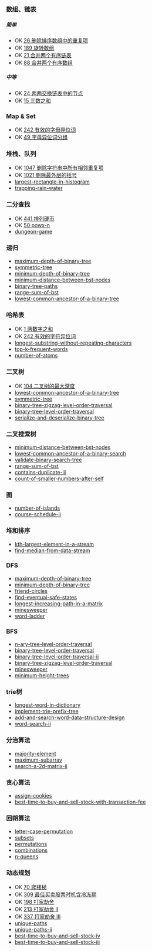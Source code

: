 ### 数组、链表
##### 简单
 + OK [26 删除排序数组中的重复项](https://leetcode-cn.com/problems/remove-duplicates-from-sorted-array/)
 + OK [189 旋转数组](https://leetcode-cn.com/problems/rotate-array/)
 + OK [21 合并两个有序链表](https://leetcode-cn.com/problems/merge-two-sorted-lists/)
 + OK [88 合并两个有序数组](https://leetcode-cn.com/problems/merge-sorted-array/)

##### 中等
 + OK [24 两两交换链表中的节点](https://leetcode-cn.com/problems/swap-nodes-in-pairs/)
 + OK [15 三数之和](https://leetcode-cn.com/problems/3sum/)

### Map & Set
 + OK [242 有效的字母异位词](https://leetcode-cn.com/problems/valid-anagram/)
 + OK [49 字母异位词分组](https://leetcode-cn.com/problems/group-anagrams/)

### 堆栈、队列
 + OK [1047 删除字符串中所有相邻重复项](https://leetcode-cn.com/problems/remove-all-adjacent-duplicates-in-string/)
 + OK [1021 删除最外层的括号](https://leetcode-cn.com/problems/remove-outermost-parentheses/)
 + [largest-rectangle-in-histogram](https://leetcode-cn.com/problems/largest-rectangle-in-histogram/)
 + [trapping-rain-water](https://leetcode-cn.com/problems/trapping-rain-water/)

### 二分查找
 + OK [441 排列硬币](https://leetcode-cn.com/problems/arranging-coins/)
 + OK [50 powx-n](https://leetcode-cn.com/problems/powx-n/)
 + [dungeon-game](https://leetcode-cn.com/problems/dungeon-game/)

### 递归
 + [maximum-depth-of-binary-tree](https://leetcode-cn.com/problems/maximum-depth-of-binary-tree/)
 + [symmetric-tree](https://leetcode-cn.com/problems/symmetric-tree/)
 + [minimum-depth-of-binary-tree](https://leetcode-cn.com/problems/minimum-depth-of-binary-tree/)
 + [minimum-distance-between-bst-nodes](https://leetcode-cn.com/problems/minimum-distance-between-bst-nodes/)
 + [binary-tree-paths](https://leetcode-cn.com/problems/binary-tree-paths/)
 + [range-sum-of-bst](https://leetcode-cn.com/problems/range-sum-of-bst/)
 + [lowest-common-ancestor-of-a-binary-tree](https://leetcode-cn.com/problems/lowest-common-ancestor-of-a-binary-tree/)

### 哈希表
 + OK [1 两数字之和](https://leetcode-cn.com/problems/two-sum/)
 + OK [242 有效的字符异位词](https://leetcode-cn.com/problems/valid-anagram/)
 + [longest-substring-without-repeating-characters](https://leetcode-cn.com/problems/longest-substring-without-repeating-characters)
 + [top-k-frequent-words](https://leetcode-cn.com/problems/top-k-frequent-words)
 + [number-of-atoms](https://leetcode-cn.com/problems/number-of-atoms/)

### 二叉树
 + OK [104 二叉树的最大深度](https://leetcode-cn.com/problems/minimum-depth-of-binary-tree/)
 + [lowest-common-ancestor-of-a-binary-tree](https://leetcode-cn.com/problems/lowest-common-ancestor-of-a-binary-tree/)
 + [symmetric-tree](https://leetcode-cn.com/problems/symmetric-tree/)
 + [binary-tree-zigzag-level-order-traversal](https://leetcode-cn.com/problems/binary-tree-zigzag-level-order-traversal/)
 + [binary-tree-level-order-traversal](https://leetcode-cn.com/problems/binary-tree-level-order-traversal/)
 + [serialize-and-deserialize-binary-tree](https://leetcode-cn.com/problems/serialize-and-deserialize-binary-tree/)

### 二叉搜索树
 + [minimum-distance-between-bst-nodes](https://leetcode-cn.com/problems/minimum-distance-between-bst-nodes/)
 + [lowest-common-ancestor-of-a-binary-search](https://leetcode-cn.com/problems/lowest-common-ancestor-of-a-binary-search/)
 + [validate-binary-search-tree](https://leetcode-cn.com/problems/validate-binary-search-tree/)
 + [range-sum-of-bst](https://leetcode-cn.com/problems/range-sum-of-bst/)
 + [contains-duplicate-iii](https://leetcode-cn.com/problems/contains-duplicate-iii/)
 + [count-of-smaller-numbers-after-self](https://leetcode-cn.com/problems/count-of-smaller-numbers-after-self/)

### 图
 + [number-of-islands](https://leetcode-cn.com/problems/number-of-islands/)
 + [course-schedule-ii](https://leetcode-cn.com/problems/course-schedule-ii/)

### 堆和排序
 + [kth-largest-element-in-a-stream](https://leetcode-cn.com/problems/kth-largest-element-in-a-stream/)
 + [find-median-from-data-stream](https://leetcode-cn.com/problems/find-median-from-data-stream/)

### DFS
 + [maximum-depth-of-binary-tree](https://leetcode-cn.com/problems/maximum-depth-of-binary-tree/)
 + [minimum-depth-of-binary-tree](https://leetcode-cn.com/problems/minimum-depth-of-binary-tree/)
 + [friend-circles](https://leetcode-cn.com/problems/friend-circles/)
 + [find-eventual-safe-states](https://leetcode-cn.com/problems/find-eventual-safe-states/)
 + [longest-increasing-path-in-a-matrix](https://leetcode-cn.com/problems/longest-increasing-path-in-a-matrix/)
 + [minesweeper](https://leetcode-cn.com/problems/minesweeper/)
 + [word-ladder](https://leetcode-cn.com/problems/word-ladder/)

### BFS
 + [n-ary-tree-level-order-traversal](https://leetcode-cn.com/problems/n-ary-tree-level-order-traversal/)
 + [binary-tree-level-order-traversal](https://leetcode-cn.com/problems/binary-tree-level-order-traversal/)
 + [binary-tree-level-order-traversal-ii](https://leetcode-cn.com/problems/binary-tree-level-order-traversal-ii/)
 + [binary-tree-zigzag-level-order-traversal](https://leetcode-cn.com/problems/binary-tree-zigzag-level-order-traversal/)
 + [minesweeper](https://leetcode-cn.com/problems/minesweeper/)
 + [minimum-height-trees](https://leetcode-cn.com/problems/minimum-height-trees/)

### trie树
 + [longest-word-in-dictionary](https://leetcode-cn.com/problems/longest-word-in-dictionary/)
 + [implement-trie-prefix-tree](https://leetcode-cn.com/problems/implement-trie-prefix-tree/)
 + [add-and-search-word-data-structure-design](https://leetcode-cn.com/problems/add-and-search-word-data-structure-design/)
 + [word-search-ii](https://leetcode-cn.com/problems/word-search-ii/)

### 分治算法
 + [majority-element](https://leetcode-cn.com/problems/majority-element/)
 + [maximum-subarray](https://leetcode-cn.com/problems/maximum-subarray/)
 + [search-a-2d-matrix-ii](https://leetcode-cn.com/problems/search-a-2d-matrix-ii/)

### 贪心算法
 + [assign-cookies](https://leetcode-cn.com/problems/assign-cookies/)
 + [best-time-to-buy-and-sell-stock-with-transaction-fee](https://leetcode-cn.com/problems/best-time-to-buy-and-sell-stock-with-transaction-fee/)

### 回朔算法
 + [letter-case-permutation](https://leetcode-cn.com/problems/letter-case-permutation/)
 + [subsets](https://leetcode-cn.com/problems/subsets/)
 + [permutations](https://leetcode-cn.com/problems/permutations/)
 + [combinations](https://leetcode-cn.com/problems/combinations/)
 + [n-queens](https://leetcode-cn.com/problems/n-queens/)

### 动态规划
 + OK [70 爬楼梯](https://leetcode-cn.com/problems/climbing-stairs/)
 + OK [309 最佳买卖股票时机含冷冻期](https://leetcode-cn.com/problems/best-time-to-buy-and-sell-stock-with-cooldown/)
 + OK [198 打家劫舍](https://leetcode-cn.com/problems/house-robber/)
 + OK [213 打家劫舍 II](https://leetcode-cn.com/problems/house-robber-ii/)
 + OK [337 打家劫舍 III](https://leetcode-cn.com/problems/house-robber-iii/)
 + [unique-paths](https://leetcode-cn.com/problems/unique-paths/)
 + [unique-paths-ii](https://leetcode-cn.com/problems/unique-paths-ii/)
 + [best-time-to-buy-and-sell-stock-iv](https://leetcode-cn.com/problems/best-time-to-buy-and-sell-stock-iv/)
 + [best-time-to-buy-and-sell-stock-iii](https://leetcode-cn.com/problems/best-time-to-buy-and-sell-stock-iii/)
